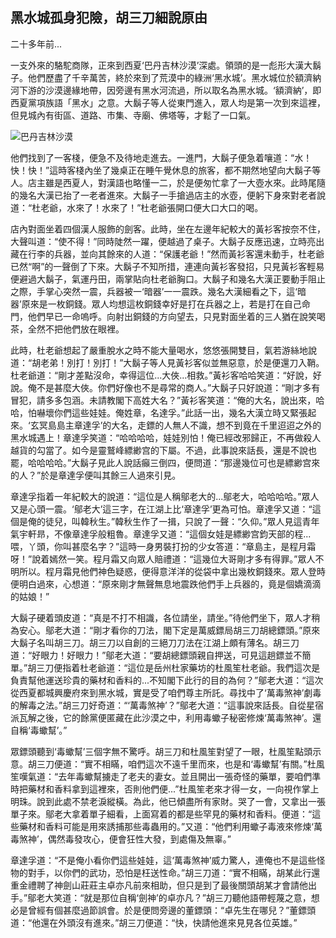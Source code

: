 黑水城孤身犯險，胡三刀細說原由
------------------------------

二十多年前...

一支外來的駱駝商隊，正來到西夏‘巴丹吉林沙漠’深處。領頭的是一彪形大漢大鬍子。他們歷盡了千辛萬苦，終於來到了荒漠中的綠洲‘黑水城’。黑水城位於額濟納河下游的沙漠邊緣地帶，因旁邊有黑水河流過，所以取名為黑水城。‘額濟納’，即西夏黨項族語「黑水」之意。大鬍子等人從東門進入，眾人均是第一次到來這裡，但見城內有街區、道路、市集、寺廟、佛塔等，才鬆了一口氣。

![巴丹吉林沙漠](http://www.cpanet.org.cn/cms/upimg/userup/1107/300ZKY520_lit.jpg)

他們找到了一客棧，便急不及待地走進去。一進門，大鬍子便急着嚷道：“水！快！快！”這時客棧內坐了幾桌正在睡午覺休息的旅客，都不期然地望向大鬍子等人。店主雖是西夏人，對漢語也略懂一二，於是便匆忙拿了一大壺水來。此時尾隨的幾名大漢已抬了一老者進來。大鬍子一手搶過店主的水壺，便躬下身來對老者說道：“杜老爺，水來了！水來了！”杜老爺張開口便大口大口的喝。

店內對面坐着四個漢人服飾的劍客。此時，坐在左邊年紀較大的黃衫客按奈不住，大聲叫道：“使不得！”同時陡然一躍，便越過了桌子。大鬍子反應迅速，立時亮出藏在行李的兵器，並向其餘來的人道：“保護老爺！”然而黃衫客還未動手，杜老爺已然“啊”的一聲倒了下來。大鬍子不知所措，連連向黃衫客發招，只見黃衫客輕易便避過大鬍子，氣運丹田，兩掌貼向杜老爺胸口。大鬍子和幾名大漢正要動手阻止之際，手掌心突然一震，兵器被一‘暗器’一一震跌。幾名大漢細看之下，這‘暗器’原來是一枚銅錢。眾人均想這枚銅錢幸好是打在兵器之上，若是打在自己命門，他們早已一命嗚呼。向射出銅錢的方向望去，只見對面坐着的三人猶在說笑喝茶，全然不把他們放在眼裡。

此時，杜老爺想起了嚴重脫水之時不能大量喝水，悠悠張開雙目，氣若游絲地說道：“胡老弟！別打！別打！”大鬍子等人見黃衫客似並無惡意，於是便還刀入鞘。杜老爺道：“剛才差點沒命，幸得這位...大俠...相救。”黃衫客哈哈笑道：“好說，好說。俺不是甚麼大俠。你們好像也不是尋常的商人。”大鬍子只好說道：“剛才多有冒犯，請多多包涵。未請教閣下高姓大名？”黃衫客笑道：“俺的大名，說出來，哈哈，怕嚇壞你們這些娃娃。俺姓章，名達孚。”此話一出，幾名大漢立時又緊張起來。‘玄冥島島主章達孚’的大名，走鏢的人無人不識，想不到竟在千里迢迢之外的黑水城遇上！章達孚笑道：“哈哈哈哈，娃娃別怕！俺已經改邪歸正，不再做殺人越貨的勾當了。如今是靈鷲峰縹緲宫的下屬。不過，此事說來話長，還是不說也罷，哈哈哈哈。”大鬍子見此人說話癲三倒四，便問道：“那邊幾位可也是縹緲宫來的人？”於是章達孚便叫其餘三人過來引見。

章達孚指着一年紀較大的說道：“這位是人稱鄔老大的...鄔老大，哈哈哈哈。”眾人又是心頭一震。‘鄔老大’這三字，在江湖上比‘章達孚’更為可怕。章達孚又道：“這個是俺的徒兒，叫韓秋生。”韓秋生作了一揖，只說了一聲：“久仰。”眾人見這青年氣宇軒昻，不像章達孚般粗魯。章達孚又道：“這個女娃是縹緲宫鈞天部的程...喂，丫頭，你叫甚麼名字？”這時一身男裝打扮的少女答道：“章島主，是程月霜呀！”說着嫣然一笑。程月霜又向眾人賠禮道：“這幾位大哥剛才多有得罪。”眾人不明所以。程月霜見他們神色疑惑，便得意洋洋的從袋中拿出幾枚銅錢來。眾人登時便明白過來，心想道：“原來剛才無聲無息地震跌他們手上兵器的，竟是個嬌滴滴的姑娘！”

大鬍子硬着頭皮道：“真是不打不相識，各位請坐，請坐。”待他們坐下，眾人才稍為安心。鄔老大道：“剛才看你的刀法，閣下定是萬威鏢局胡三刀胡總鏢頭。”原來大鬍子名叫胡三刀。胡三刀以自創的三絕刀刀法在江湖上頗有薄名。胡三刀道：“好眼力！好眼力！”鄔老大道：“要胡總鏢頭親自押送，可見這趟鏢並不簡單。”胡三刀便指着杜老爺道：“這位是岳州杜家藥坊的杜風笙杜老爺。我們這次是負責幫他運送珍貴的藥材和香料的...不知閣下此行的目的為何？”鄔老大道：“這次從西夏都城興慶府來到黑水城，實是受了咱們尊主所託。尋找中了‘萬毒煞神’劇毒的解毒之法。”胡三刀好奇道：“‘萬毒煞神’？”鄔老大道：“這事說來話長。自從星宿派瓦解之後，它的餘黨便匿藏在此沙漠之中，利用毒蠍子秘密修煉‘萬毒煞神’。還自稱‘毒蠍幫’。”

眾鏢頭聽到‘毒蠍幫’三個字無不驚呼。胡三刀和杜風笙對望了一眼，杜風笙點頭示意。胡三刀便道：“實不相瞞，咱們這次不遠千里而來，也是和‘毒蠍幫’有關。”杜風笙嘆氣道：“去年毒蠍幫擄走了老夫的妻女。並且開出一張奇怪的藥單，要咱們準時把藥材和香料拿到這裡來，否則他們便...”杜風笙老來才得一女，一向視作掌上明珠。說到此處不禁老淚縱橫。為此，他已傾盡所有家財。哭了一會，又拿出一張單子來。鄔老大拿着單子細看，上面寫着的都是些罕見的藥材和香料。便道：“這些藥材和香料可能是用來誘捕那些毒蟲用的。”又道：“他們利用蠍子毒液來修煉‘萬毒煞神’，偶然毒發攻心，便會狂性大發，到處傷及無辜。”

章達孚道：“不是俺小看你們這些娃娃，這‘萬毒煞神’威力驚人，連俺也不是這些怪物的對手，以你們的武功，恐怕是枉送性命。”胡三刀道：“實不相瞞，胡某此行還重金禮聘了神劍山莊莊主卓亦凡前來相助，但只是到了最後關頭胡某才會請他出手。”鄔老大笑道：“就是那位自稱‘劍神’的卓亦凡？”胡三刀聽他語帶輕蔑之意，想必是曾經有個甚麼過節誤會。於是便問旁邊的董鏢頭：“卓先生在哪兒？”董鏢頭道：“他還在外頭沒有進來。”胡三刀便道：“快，快請他進來見見各位英雄。”
